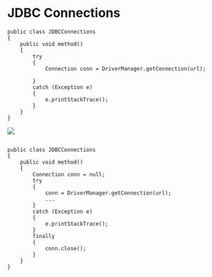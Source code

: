 JDBC Connections
========

```
public class JDBCConnections
{
    public void method() 
    {
        try
        {
            Connection conn = DriverManager.getConnection(url);		
                        
        }
        catch (Exception e)
        {
            e.printStackTrace();
        }
    }
}   
```
![](http://www.iconki.com/icons/Software-Applications/32x32-Applications-Basics/arrow_down_blue.png)
   
```
   
public class JDBCConnections
{
    public void method()
    {
        Connection conn = null;
        try
        {
            conn = DriverManager.getConnection(url);       
            ...
        }
        catch (Exception e)
        {
            e.printStackTrace();
        }
        finally
        {
            conn.close();
        }
    }
}
   ```